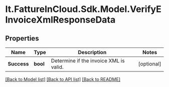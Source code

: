 # It.FattureInCloud.Sdk.Model.VerifyEInvoiceXmlResponseData

## Properties

Name | Type | Description | Notes
------------ | ------------- | ------------- | -------------
**Success** | **bool** | Determine if the invoice XML is valid. | [optional] 

[[Back to Model list]](../../README.md#documentation-for-models) [[Back to API list]](../../README.md#documentation-for-api-endpoints) [[Back to README]](../../README.md)

